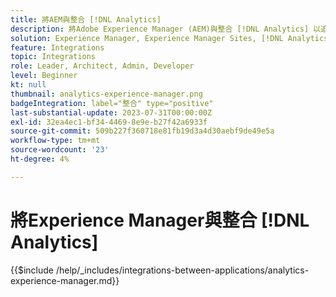 ```yaml
---
title: 將AEM與整合 [!DNL Analytics]
description: 將Adobe Experience Manager (AEM)與整合 [!DNL Analytics] 以追蹤和分析您網站上的使用者行為。
solution: Experience Manager, Experience Manager Sites, [!DNL Analytics]
feature: Integrations
topic: Integrations
role: Leader, Architect, Admin, Developer
level: Beginner
kt: null
thumbnail: analytics-experience-manager.png
badgeIntegration: label="整合" type="positive"
last-substantial-update: 2023-07-31T00:00:00Z
exl-id: 32ea4ec1-bf34-4469-8e9e-b27f42a6933f
source-git-commit: 509b227f360718e81fb19d3a4d30aebf9de49e5a
workflow-type: tm+mt
source-wordcount: '23'
ht-degree: 4%

---
```


# 將Experience Manager與整合 [!DNL Analytics]

{{$include /help/_includes/integrations-between-applications/analytics-experience-manager.md}}

